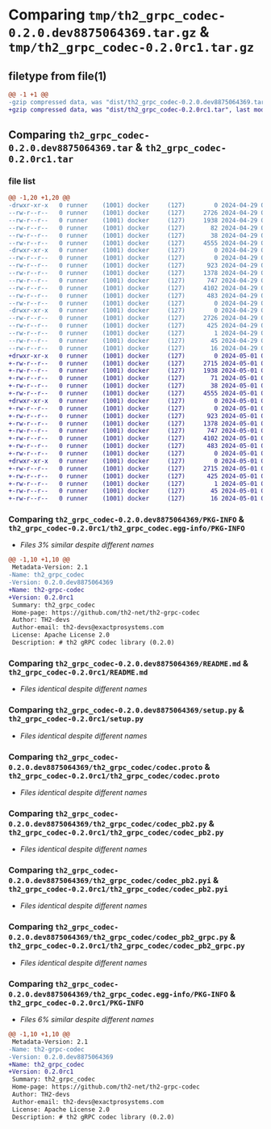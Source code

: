 # Comparing `tmp/th2_grpc_codec-0.2.0.dev8875064369.tar.gz` & `tmp/th2_grpc_codec-0.2.0rc1.tar.gz`

## filetype from file(1)

```diff
@@ -1 +1 @@
-gzip compressed data, was "dist/th2_grpc_codec-0.2.0.dev8875064369.tar", last modified: Mon Apr 29 07:47:59 2024, max compression
+gzip compressed data, was "dist/th2_grpc_codec-0.2.0rc1.tar", last modified: Wed May  1 07:17:22 2024, max compression
```

## Comparing `th2_grpc_codec-0.2.0.dev8875064369.tar` & `th2_grpc_codec-0.2.0rc1.tar`

### file list

```diff
@@ -1,20 +1,20 @@
-drwxr-xr-x   0 runner    (1001) docker     (127)        0 2024-04-29 07:47:59.000000 th2_grpc_codec-0.2.0.dev8875064369/
--rw-r--r--   0 runner    (1001) docker     (127)     2726 2024-04-29 07:47:59.000000 th2_grpc_codec-0.2.0.dev8875064369/PKG-INFO
--rw-r--r--   0 runner    (1001) docker     (127)     1938 2024-04-29 07:47:11.000000 th2_grpc_codec-0.2.0.dev8875064369/README.md
--rw-r--r--   0 runner    (1001) docker     (127)       82 2024-04-29 07:47:11.000000 th2_grpc_codec-0.2.0.dev8875064369/package_info.json
--rw-r--r--   0 runner    (1001) docker     (127)       38 2024-04-29 07:47:59.000000 th2_grpc_codec-0.2.0.dev8875064369/setup.cfg
--rw-r--r--   0 runner    (1001) docker     (127)     4555 2024-04-29 07:47:11.000000 th2_grpc_codec-0.2.0.dev8875064369/setup.py
-drwxr-xr-x   0 runner    (1001) docker     (127)        0 2024-04-29 07:47:59.000000 th2_grpc_codec-0.2.0.dev8875064369/th2_grpc_codec/
--rw-r--r--   0 runner    (1001) docker     (127)        0 2024-04-29 07:47:59.000000 th2_grpc_codec-0.2.0.dev8875064369/th2_grpc_codec/__init__.py
--rw-r--r--   0 runner    (1001) docker     (127)      923 2024-04-29 07:47:11.000000 th2_grpc_codec-0.2.0.dev8875064369/th2_grpc_codec/codec.proto
--rw-r--r--   0 runner    (1001) docker     (127)     1378 2024-04-29 07:47:58.000000 th2_grpc_codec-0.2.0.dev8875064369/th2_grpc_codec/codec_pb2.py
--rw-r--r--   0 runner    (1001) docker     (127)      747 2024-04-29 07:47:58.000000 th2_grpc_codec-0.2.0.dev8875064369/th2_grpc_codec/codec_pb2.pyi
--rw-r--r--   0 runner    (1001) docker     (127)     4102 2024-04-29 07:47:58.000000 th2_grpc_codec-0.2.0.dev8875064369/th2_grpc_codec/codec_pb2_grpc.py
--rw-r--r--   0 runner    (1001) docker     (127)      483 2024-04-29 07:47:42.000000 th2_grpc_codec-0.2.0.dev8875064369/th2_grpc_codec/codec_service.py
--rw-r--r--   0 runner    (1001) docker     (127)        0 2024-04-29 07:47:59.000000 th2_grpc_codec-0.2.0.dev8875064369/th2_grpc_codec/py.typed
-drwxr-xr-x   0 runner    (1001) docker     (127)        0 2024-04-29 07:47:59.000000 th2_grpc_codec-0.2.0.dev8875064369/th2_grpc_codec.egg-info/
--rw-r--r--   0 runner    (1001) docker     (127)     2726 2024-04-29 07:47:59.000000 th2_grpc_codec-0.2.0.dev8875064369/th2_grpc_codec.egg-info/PKG-INFO
--rw-r--r--   0 runner    (1001) docker     (127)      425 2024-04-29 07:47:59.000000 th2_grpc_codec-0.2.0.dev8875064369/th2_grpc_codec.egg-info/SOURCES.txt
--rw-r--r--   0 runner    (1001) docker     (127)        1 2024-04-29 07:47:59.000000 th2_grpc_codec-0.2.0.dev8875064369/th2_grpc_codec.egg-info/dependency_links.txt
--rw-r--r--   0 runner    (1001) docker     (127)       45 2024-04-29 07:47:59.000000 th2_grpc_codec-0.2.0.dev8875064369/th2_grpc_codec.egg-info/requires.txt
--rw-r--r--   0 runner    (1001) docker     (127)       16 2024-04-29 07:47:59.000000 th2_grpc_codec-0.2.0.dev8875064369/th2_grpc_codec.egg-info/top_level.txt
+drwxr-xr-x   0 runner    (1001) docker     (127)        0 2024-05-01 07:17:22.000000 th2_grpc_codec-0.2.0rc1/
+-rw-r--r--   0 runner    (1001) docker     (127)     2715 2024-05-01 07:17:22.000000 th2_grpc_codec-0.2.0rc1/PKG-INFO
+-rw-r--r--   0 runner    (1001) docker     (127)     1938 2024-05-01 07:16:31.000000 th2_grpc_codec-0.2.0rc1/README.md
+-rw-r--r--   0 runner    (1001) docker     (127)       71 2024-05-01 07:16:31.000000 th2_grpc_codec-0.2.0rc1/package_info.json
+-rw-r--r--   0 runner    (1001) docker     (127)       38 2024-05-01 07:17:22.000000 th2_grpc_codec-0.2.0rc1/setup.cfg
+-rw-r--r--   0 runner    (1001) docker     (127)     4555 2024-05-01 07:16:31.000000 th2_grpc_codec-0.2.0rc1/setup.py
+drwxr-xr-x   0 runner    (1001) docker     (127)        0 2024-05-01 07:17:22.000000 th2_grpc_codec-0.2.0rc1/th2_grpc_codec/
+-rw-r--r--   0 runner    (1001) docker     (127)        0 2024-05-01 07:17:21.000000 th2_grpc_codec-0.2.0rc1/th2_grpc_codec/__init__.py
+-rw-r--r--   0 runner    (1001) docker     (127)      923 2024-05-01 07:16:31.000000 th2_grpc_codec-0.2.0rc1/th2_grpc_codec/codec.proto
+-rw-r--r--   0 runner    (1001) docker     (127)     1378 2024-05-01 07:17:21.000000 th2_grpc_codec-0.2.0rc1/th2_grpc_codec/codec_pb2.py
+-rw-r--r--   0 runner    (1001) docker     (127)      747 2024-05-01 07:17:21.000000 th2_grpc_codec-0.2.0rc1/th2_grpc_codec/codec_pb2.pyi
+-rw-r--r--   0 runner    (1001) docker     (127)     4102 2024-05-01 07:17:21.000000 th2_grpc_codec-0.2.0rc1/th2_grpc_codec/codec_pb2_grpc.py
+-rw-r--r--   0 runner    (1001) docker     (127)      483 2024-05-01 07:17:08.000000 th2_grpc_codec-0.2.0rc1/th2_grpc_codec/codec_service.py
+-rw-r--r--   0 runner    (1001) docker     (127)        0 2024-05-01 07:17:21.000000 th2_grpc_codec-0.2.0rc1/th2_grpc_codec/py.typed
+drwxr-xr-x   0 runner    (1001) docker     (127)        0 2024-05-01 07:17:22.000000 th2_grpc_codec-0.2.0rc1/th2_grpc_codec.egg-info/
+-rw-r--r--   0 runner    (1001) docker     (127)     2715 2024-05-01 07:17:21.000000 th2_grpc_codec-0.2.0rc1/th2_grpc_codec.egg-info/PKG-INFO
+-rw-r--r--   0 runner    (1001) docker     (127)      425 2024-05-01 07:17:22.000000 th2_grpc_codec-0.2.0rc1/th2_grpc_codec.egg-info/SOURCES.txt
+-rw-r--r--   0 runner    (1001) docker     (127)        1 2024-05-01 07:17:21.000000 th2_grpc_codec-0.2.0rc1/th2_grpc_codec.egg-info/dependency_links.txt
+-rw-r--r--   0 runner    (1001) docker     (127)       45 2024-05-01 07:17:21.000000 th2_grpc_codec-0.2.0rc1/th2_grpc_codec.egg-info/requires.txt
+-rw-r--r--   0 runner    (1001) docker     (127)       16 2024-05-01 07:17:21.000000 th2_grpc_codec-0.2.0rc1/th2_grpc_codec.egg-info/top_level.txt
```

### Comparing `th2_grpc_codec-0.2.0.dev8875064369/PKG-INFO` & `th2_grpc_codec-0.2.0rc1/th2_grpc_codec.egg-info/PKG-INFO`

 * *Files 3% similar despite different names*

```diff
@@ -1,10 +1,10 @@
 Metadata-Version: 2.1
-Name: th2_grpc_codec
-Version: 0.2.0.dev8875064369
+Name: th2-grpc-codec
+Version: 0.2.0rc1
 Summary: th2_grpc_codec
 Home-page: https://github.com/th2-net/th2-grpc-codec
 Author: TH2-devs
 Author-email: th2-devs@exactprosystems.com
 License: Apache License 2.0
 Description: # th2 gRPC codec library (0.2.0)
```

### Comparing `th2_grpc_codec-0.2.0.dev8875064369/README.md` & `th2_grpc_codec-0.2.0rc1/README.md`

 * *Files identical despite different names*

### Comparing `th2_grpc_codec-0.2.0.dev8875064369/setup.py` & `th2_grpc_codec-0.2.0rc1/setup.py`

 * *Files identical despite different names*

### Comparing `th2_grpc_codec-0.2.0.dev8875064369/th2_grpc_codec/codec.proto` & `th2_grpc_codec-0.2.0rc1/th2_grpc_codec/codec.proto`

 * *Files identical despite different names*

### Comparing `th2_grpc_codec-0.2.0.dev8875064369/th2_grpc_codec/codec_pb2.py` & `th2_grpc_codec-0.2.0rc1/th2_grpc_codec/codec_pb2.py`

 * *Files identical despite different names*

### Comparing `th2_grpc_codec-0.2.0.dev8875064369/th2_grpc_codec/codec_pb2.pyi` & `th2_grpc_codec-0.2.0rc1/th2_grpc_codec/codec_pb2.pyi`

 * *Files identical despite different names*

### Comparing `th2_grpc_codec-0.2.0.dev8875064369/th2_grpc_codec/codec_pb2_grpc.py` & `th2_grpc_codec-0.2.0rc1/th2_grpc_codec/codec_pb2_grpc.py`

 * *Files identical despite different names*

### Comparing `th2_grpc_codec-0.2.0.dev8875064369/th2_grpc_codec.egg-info/PKG-INFO` & `th2_grpc_codec-0.2.0rc1/PKG-INFO`

 * *Files 6% similar despite different names*

```diff
@@ -1,10 +1,10 @@
 Metadata-Version: 2.1
-Name: th2-grpc-codec
-Version: 0.2.0.dev8875064369
+Name: th2_grpc_codec
+Version: 0.2.0rc1
 Summary: th2_grpc_codec
 Home-page: https://github.com/th2-net/th2-grpc-codec
 Author: TH2-devs
 Author-email: th2-devs@exactprosystems.com
 License: Apache License 2.0
 Description: # th2 gRPC codec library (0.2.0)
```

